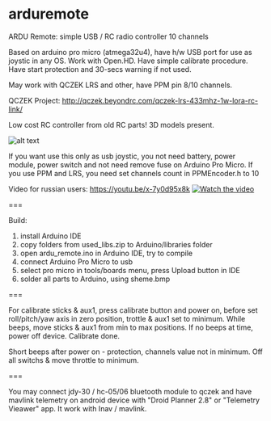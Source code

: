 # arduremote
ARDU Remote: simple USB / RC radio controller 10 channels

Based on arduino pro micro (atmega32u4), have h/w USB port for use as joystic in any OS.
Work with Open.HD.
Have simple calibrate procedure.
Have start protection and 30-secs warning if not used.

May work with QCZEK LRS and other, have PPM pin 8/10 channels.

QCZEK Project: http://qczek.beyondrc.com/qczek-lrs-433mhz-1w-lora-rc-link/

Low cost RC controller from old RC parts! 3D models present.

![alt text](https://github.com/whoim2/arduremote/blob/master/sheme.bmp?raw=true)

If you want use this only as usb joystic, you not need battery, power module, power switch and not need remove fuse on Arduino Pro Micro.
If you use PPM and LRS, you need set channels count in PPMEncoder.h to 10


Video for russian users: https://youtu.be/x-7y0d95x8k
[![Watch the video](https://github.com/whoim2/arduremote/blob/master/photo_title.jpg?raw=true)](https://youtu.be/x-7y0d95x8k)

===

Build:
1) install Arduino IDE
2) copy folders from used_libs.zip to Arduino/libraries folder
3) open ardu_remote.ino in Arduino IDE, try to compile
4) connect Arduino Pro Micro to usb
5) select pro micro in tools/boards menu, press Upload button in IDE
6) solder all parts to Arduino, using sheme.bmp

===

For calibrate sticks & aux1, press calibrate button and power on, before set roll/pitch/yaw axis in zero position, trottle & aux1 set to minimum. While beeps, move sticks & aux1 from min to max positions.
If no beeps at time, power off device. Calibrate done.

Short beeps after power on - protection, channels value not in minimum. Off all switchs & move throttle to minimum.

===

You may connect jdy-30 / hc-05/06 bluetooth module to qczek and have mavlink telemetry on android device with "Droid Planner 2.8" or "Telemetry Vieawer" app. It work with Inav / mavlink.
